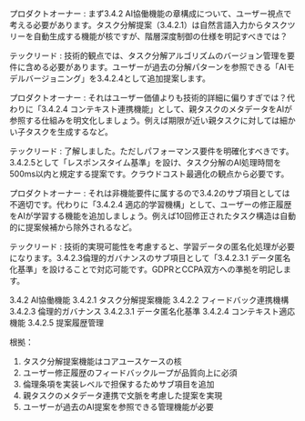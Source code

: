 <interaction>
プロダクトオーナー : まず3.4.2 AI協働機能の章構成について、ユーザー視点で考える必要があります。タスク分解提案（3.4.2.1）は自然言語入力からタスクツリーを自動生成する機能が核ですが、階層深度制御の仕様を明記すべきでは？

テックリード : 技術的観点では、タスク分解アルゴリズムのバージョン管理を要件に含める必要があります。ユーザーが過去の分解パターンを参照できる「AIモデルバージョニング」を3.4.2.4として追加提案します。

プロダクトオーナー : それはユーザー価値よりも技術的詳細に偏りすぎでは？代わりに「3.4.2.4 コンテキスト連携機能」として、親タスクのメタデータをAIが参照する仕組みを明文化しましょう。例えば期限が近い親タスクに対しては細かい子タスクを生成するなど。

テックリード : 了解しました。ただしパフォーマンス要件を明確化すべきです。3.4.2.5として「レスポンスタイム基準」を設け、タスク分解のAI処理時間を500ms以内と規定する提案です。クラウドコスト最適化の観点から必要です。

プロダクトオーナー : それは非機能要件に属するので3.4.2のサブ項目としては不適切です。代わりに「3.4.2.4 適応的学習機構」として、ユーザーの修正履歴をAIが学習する機能を追加しましょう。例えば10回修正されたタスク構造は自動的に提案候補から除外されるなど。

テックリード : 技術的実現可能性を考慮すると、学習データの匿名化処理が必要になります。3.4.2.3倫理的ガバナンスのサブ項目として「3.4.2.3.1 データ匿名化基準」を設けることで対応可能です。GDPRとCCPA双方への準拠を明記します。
</interaction>

<conclusion>
3.4.2 AI協働機能
    3.4.2.1 タスク分解提案機能
    3.4.2.2 フィードバック連携機構
    3.4.2.3 倫理的ガバナンス
        3.4.2.3.1 データ匿名化基準
    3.4.2.4 コンテキスト適応機能
    3.4.2.5 提案履歴管理

根拠：
1. タスク分解提案機能はコアユースケースの核
2. ユーザー修正履歴のフィードバックループが品質向上に必須
3. 倫理条項を実装レベルで担保するためサブ項目を追加
4. 親タスクのメタデータ連携で文脈を考慮した提案を実現
5. ユーザーが過去のAI提案を参照できる管理機能が必要
</conclusion>
